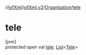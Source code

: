 //[iofXml](../../../index.md)/[iofXml.v2](../index.md)/[Organisation](index.md)/[tele](tele.md)

# tele

[jvm]\
protected open val [tele](tele.md): [List](https://docs.oracle.com/javase/8/docs/api/java/util/List.html)<[Tele](../-tele/index.md)>

